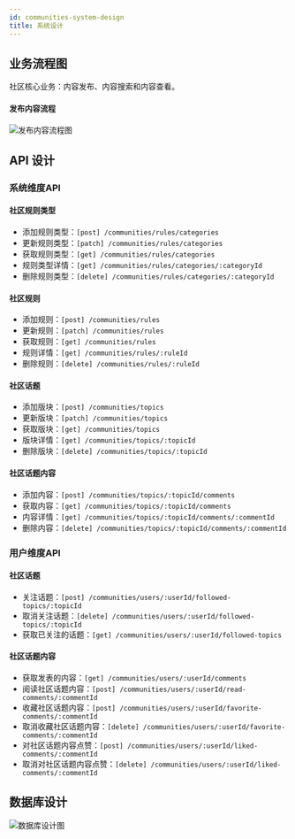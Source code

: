 ```yaml
---
id: communities-system-design
title: 系统设计
---
```


## 业务流程图

社区核心业务：内容发布、内容搜索和内容查看。

#### 发布内容流程

![发布内容流程图](/img/communities-content-public-procedures.png)

## API 设计

### 系统维度API

#### 社区规则类型

- 添加规则类型：```[post] /communities/rules/categories```
- 更新规则类型：```[patch] /communities/rules/categories```
- 获取规则类型：```[get] /communities/rules/categories```
- 规则类型详情：```[get] /communities/rules/categories/:categoryId```
- 删除规则类型：```[delete] /communities/rules/categories/:categoryId```

#### 社区规则

- 添加规则：```[post] /communities/rules```
- 更新规则：```[patch] /communities/rules```
- 获取规则：```[get] /communities/rules```
- 规则详情：```[get] /communities/rules/:ruleId```
- 删除规则：```[delete] /communities/rules/:ruleId```

#### 社区话题

- 添加版块：```[post] /communities/topics```
- 更新版块：```[patch] /communities/topics```
- 获取版块：```[get] /communities/topics```
- 版块详情：```[get] /communities/topics/:topicId```
- 删除版块：```[delete] /communities/topics/:topicId```

#### 社区话题内容

- 添加内容：```[post] /communities/topics/:topicId/comments```
- 获取内容：```[get] /communities/topics/:topicId/comments```
- 内容详情：```[get] /communities/topics/:topicId/comments/:commentId```
- 删除内容：```[delete] /communities/topics/:topicId/comments/:commentId```

### 用户维度API

#### 社区话题

- 关注话题：```[post] /communities/users/:userId/followed-topics/:topicId```
- 取消关注话题：```[delete] /communities/users/:userId/followed-topics/:topicId```
- 获取已关注的话题：```[get] /communities/users/:userId/followed-topics```

#### 社区话题内容

- 获取发表的内容：```[get] /communities/users/:userId/comments```
- 阅读社区话题内容：```[post] /communities/users/:userId/read-comments/:commentId```
- 收藏社区话题内容：```[post] /communities/users/:userId/favorite-comments/:commentId```
- 取消收藏社区话题内容：```[delete] /communities/users/:userId/favorite-comments/:commentId```
- 对社区话题内容点赞：```[post] /communities/users/:userId/liked-comments/:commentId```
- 取消对社区话题内容点赞：```[delete] /communities/users/:userId/liked-comments/:commentId```

## 数据库设计

![数据库设计图](/img/communities-dbs.png)
